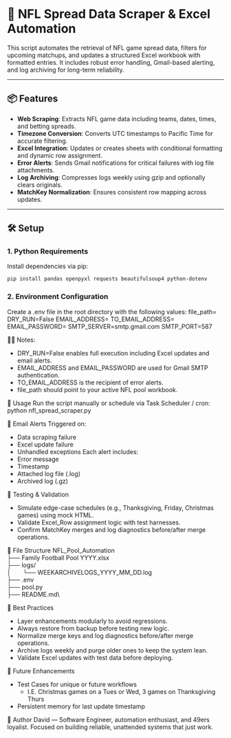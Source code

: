 # 🏈 NFL Spread Data Scraper & Excel Automation

This script automates the retrieval of NFL game spread data, filters for upcoming matchups, and updates a structured Excel workbook with formatted entries. It includes robust error handling, Gmail-based alerting, and log archiving for long-term reliability.

---

## 📦 Features

- **Web Scraping**: Extracts NFL game data including teams, dates, times, and betting spreads.
- **Timezone Conversion**: Converts UTC timestamps to Pacific Time for accurate filtering.
- **Excel Integration**: Updates or creates sheets with conditional formatting and dynamic row assignment.
- **Error Alerts**: Sends Gmail notifications for critical failures with log file attachments.
- **Log Archiving**: Compresses logs weekly using gzip and optionally clears originals.
- **MatchKey Normalization**: Ensures consistent row mapping across updates.

---

## 🛠️ Setup

### 1. Python Requirements

Install dependencies via pip:

```bash
pip install pandas openpyxl requests beautifulsoup4 python-dotenv
```

### 2. Environment Configuration
Create a .env file in the root directory with the following values:
file_path=
DRY_RUN=False
EMAIL_ADDRESS=
TO_EMAIL_ADDRESS=
EMAIL_PASSWORD=
SMTP_SERVER=smtp.gmail.com
SMTP_PORT=587


Notes:
- DRY_RUN=False enables full execution including Excel updates and email alerts.
- EMAIL_ADDRESS and EMAIL_PASSWORD are used for Gmail SMTP authentication.
- TO_EMAIL_ADDRESS is the recipient of error alerts.
- file_path should point to your active NFL pool workbook.

🚀 Usage
Run the script manually or schedule via Task Scheduler / cron:
python nfl_spread_scraper.py



📧 Email Alerts
Triggered on:
- Data scraping failure
- Excel update failure
- Unhandled exceptions
Each alert includes:
- Error message
- Timestamp
- Attached log file (.log)
- Archived log (.gz)

🧪 Testing & Validation
- Simulate edge-case schedules (e.g., Thanksgiving, Friday, Christmas games) using mock HTML.
- Validate Excel_Row assignment logic with test harnesses.
- Confirm MatchKey merges and log diagnostics before/after merge operations.

📁 File Structure
NFL_Pool_Automation\
├── Family Football Pool YYYY.xlsx\
├── logs/\
│&emsp;&emsp;└── WEEKARCHIVELOGS_YYYY_MM_DD.log\
├── .env\
├── pool.py\
├── README.md\



🧠 Best Practices
- Layer enhancements modularly to avoid regressions.
- Always restore from backup before testing new logic.
- Normalize merge keys and log diagnostics before/after merge operations.
- Archive logs weekly and purge older ones to keep the system lean.
- Validate Excel updates with test data before deploying.

📌 Future Enhancements
- Test Cases for unique or future workflows 
  - I.E. Christmas games on a Tues or Wed, 3 games on Thanksgiving Thurs
- Persistent memory for last update timestamp

🏈 Author
David — Software Engineer, automation enthusiast, and 49ers loyalist.
Focused on building reliable, unattended systems that just work.
